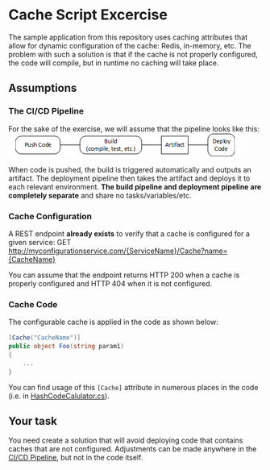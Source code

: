 # Cache Script Excercise
The sample application from this repository uses caching attributes that allow for dynamic configuration of the cache: Redis, in-memory, etc.
The problem with such a solution is that if the cache is not properly configured, the code will compile, but in runtime no caching will take place.
## Assumptions
### The CI/CD Pipeline
For the sake of the exercise, we will assume that the pipeline looks like this:
![Flow](Flow.png)

When code is pushed, the build is triggered automatically and outputs an artifact. The deployment pipeline then takes the artifact and deploys it to each relevant environment.
**The build pipeline and deployment pipeline are completely separate** and share no tasks/variables/etc.

### Cache Configuration
A REST endpoint **already exists** to verify that a cache is configured for a given service:
GET http://myconfigurationservice.com/{ServiceName}/Cache?name={CacheName}

You can assume that the endpoint returns HTTP 200 when a cache is properly configured and HTTP 404 when it is not configured.

### Cache Code
The configurable cache is applied in the code as shown below:
```csharp
[Cache("CacheName")]
public object Foo(string param1)
{
    ...
}
```
You can find usage of this `[Cache]` attribute in numerous places in the code (i.e. in [HashCodeCalulator.cs](/ClassLibrary/HashCodeCalulator.cs)).


## Your task
You need create a solution that will avoid deploying code that contains caches that are not configured. Adjustments can be made anywhere in the [CI/CD Pipeline](#ci/cd-pipeline), 
but not in the code itself.
